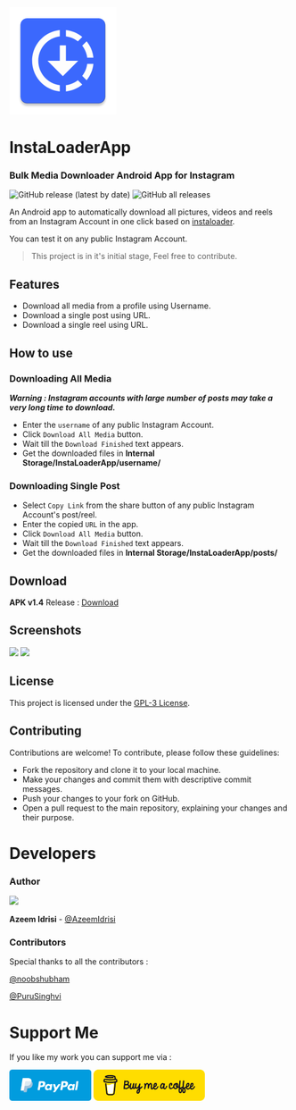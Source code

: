 ![Icon](https://github.com/AzeemIdrisi/InstaLoader-App/blob/main/app/src/main/res/mipmap-xxxhdpi/ic_launcher.png)

# InstaLoaderApp
### Bulk Media Downloader Android App for Instagram

![GitHub release (latest by date)](https://img.shields.io/github/v/release/azeemidrisi/instaloaderapp)
![GitHub all releases](https://img.shields.io/github/downloads/azeemidrisi/instaloaderapp/total)

An Android app to automatically download all pictures, videos and reels from an Instagram Account in one click based on [instaloader](https://github.com/instaloader/instaloader).


You can test it on any public Instagram Account.


> This project is in it's initial stage, Feel free to contribute.

## Features
* Download all media from a profile using Username.
* Download a single post using URL.
* Download a single reel using URL.

## How to use

### Downloading All Media
***Warning : Instagram accounts with large number of posts may take a very long time to download.***
* Enter the `username` of any public Instagram Account.
* Click `Download All Media` button.
* Wait till the `Download Finished` text appears.
* Get the downloaded files in **Internal Storage/InstaLoaderApp/username/**

### Downloading Single Post
* Select `Copy Link` from the share button of any public Instagram Account's post/reel.
* Enter the copied `URL` in the app.
* Click `Download All Media` button.
* Wait till the `Download Finished` text appears.
* Get the downloaded files in **Internal Storage/InstaLoaderApp/posts/**

## Download
**APK v1.4** Release : [Download](https://github.com/AzeemIdrisi/InstaLoaderApp/releases/download/v1.4/InstaLoader-v1.4-release.apk)

## Screenshots

<img height="600px" src="https://github.com/AzeemIdrisi/InstaLoaderApp/assets/112647789/1c41dfa9-a6c6-4ee8-9bbc-5b1061e0bdca" />
<img height="600px" src="https://github.com/AzeemIdrisi/InstaLoaderApp/assets/112647789/1e748b8f-1689-47a9-b59a-f6f8238fd529" />

## License

This project is licensed under the [GPL-3 License](LICENSE).

## Contributing

Contributions are welcome! To contribute, please follow these guidelines:

- Fork the repository and clone it to your local machine.
- Make your changes and commit them with descriptive commit messages.
- Push your changes to your fork on GitHub.
- Open a pull request to the main repository, explaining your changes and their purpose.

# Developers

### Author
<a href="https://github.com/azeemidrisi/">
<!--   <img src="https://contrib.rocks/image?repo=azeemidrisi/phonesploit-pro" /> -->
 <img width="150px" src=https://github.com/AzeemIdrisi/PhoneSploit-Pro/assets/112647789/a5fa646c-93a2-460f-bcb7-528fedb147e9 />

</a>

**Azeem Idrisi** - [@AzeemIdrisi](https://github.com/azeemidrisi/)
 
### Contributors
Special thanks to all the contributors :

[@noobshubham](https://github.com/noobshubham/)

[@PuruSinghvi](https://github.com/PuruSinghvi)

# Support Me
If you like my work you can support me via :

<a href="https://paypal.me/AzeemIdrisi" target="_blank"> <kbd> <img
        src="https://github.com/AzeemIdrisi/AzeemIdrisi/blob/main/docs/paypal-button-blue.png" alt="PayPal"
        width="147"></a> <a href="https://www.buymeacoffee.com/AzeemIdrisi" target="_blank"> <kbd> <img src="https://github.com/AzeemIdrisi/AzeemIdrisi/blob/main/docs/default-yellow.png" alt="Buy Me A Coffee" width="200"></a>
